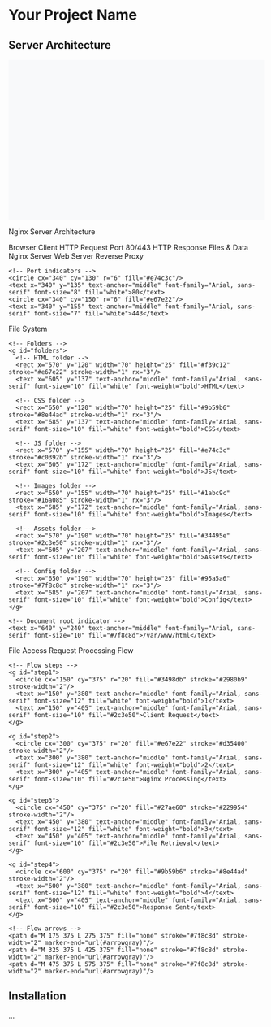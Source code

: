 # Your Project Name

## Server Architecture

<svg viewBox="0 0 800 500" xmlns="http://www.w3.org/2000/svg">
 
 <svg viewBox="0 0 800 500" xmlns="http://www.w3.org/2000/svg">
  <!-- Background -->
  <rect width="800" height="500" fill="#f8f9fa"/>
  
  <!-- Title -->
  <text x="400" y="30" text-anchor="middle" font-family="Arial, sans-serif" font-size="20" font-weight="bold" fill="#2c3e50">Nginx Server Architecture</text>
  
  <!-- Browser -->
  <g id="browser">
    <rect x="50" y="100" width="120" height="80" rx="10" fill="#e74c3c" stroke="#c0392b" stroke-width="2"/>
    <text x="110" y="125" text-anchor="middle" font-family="Arial, sans-serif" font-size="12" fill="white" font-weight="bold">Browser</text>
    <text x="110" y="140" text-anchor="middle" font-family="Arial, sans-serif" font-size="10" fill="white">Client</text>
    <circle cx="70" cy="155" r="4" fill="white"/>
    <circle cx="85" cy="155" r="4" fill="white"/>
    <circle cx="100" cy="155" r="4" fill="white"/>
    <rect x="60" y="165" width="100" height="10" fill="white" rx="2"/>
  </g>
  
  <!-- Request Arrow -->
  <g id="request">
    <path d="M 170 120 Q 250 90 330 120" fill="none" stroke="#3498db" stroke-width="3" marker-end="url(#arrowblue)"/>
    <text x="250" y="105" text-anchor="middle" font-family="Arial, sans-serif" font-size="11" fill="#3498db" font-weight="bold">HTTP Request</text>
    <text x="250" y="118" text-anchor="middle" font-family="Arial, sans-serif" font-size="9" fill="#3498db">Port 80/443</text>
  </g>
  
  <!-- Response Arrow -->
  <g id="response">
    <path d="M 330 160 Q 250 190 170 160" fill="none" stroke="#27ae60" stroke-width="3" marker-end="url(#arrowgreen)"/>
    <text x="250" y="185" text-anchor="middle" font-family="Arial, sans-serif" font-size="11" fill="#27ae60" font-weight="bold">HTTP Response</text>
    <text x="250" y="198" text-anchor="middle" font-family="Arial, sans-serif" font-size="9" fill="#27ae60">Files & Data</text>
  </g>
  
  <!-- Nginx Server -->
  <g id="nginx">
    <rect x="330" y="100" width="140" height="80" rx="10" fill="#2c3e50" stroke="#34495e" stroke-width="2"/>
    <text x="400" y="125" text-anchor="middle" font-family="Arial, sans-serif" font-size="14" fill="white" font-weight="bold">Nginx Server</text>
    <text x="400" y="145" text-anchor="middle" font-family="Arial, sans-serif" font-size="10" fill="#bdc3c7">Web Server</text>
    <text x="400" y="160" text-anchor="middle" font-family="Arial, sans-serif" font-size="10" fill="#bdc3c7">Reverse Proxy</text>
    
    <!-- Port indicators -->
    <circle cx="340" cy="130" r="6" fill="#e74c3c"/>
    <text x="340" y="135" text-anchor="middle" font-family="Arial, sans-serif" font-size="8" fill="white">80</text>
    <circle cx="340" cy="150" r="6" fill="#e67e22"/>
    <text x="340" y="155" text-anchor="middle" font-family="Arial, sans-serif" font-size="7" fill="white">443</text>
  </g>
  
  <!-- File System -->
  <g id="filesystem">
    <rect x="550" y="80" width="180" height="180" rx="10" fill="#ecf0f1" stroke="#bdc3c7" stroke-width="2"/>
    <text x="640" y="105" text-anchor="middle" font-family="Arial, sans-serif" font-size="14" fill="#2c3e50" font-weight="bold">File System</text>
    
    <!-- Folders -->
    <g id="folders">
      <!-- HTML folder -->
      <rect x="570" y="120" width="70" height="25" fill="#f39c12" stroke="#e67e22" stroke-width="1" rx="3"/>
      <text x="605" y="137" text-anchor="middle" font-family="Arial, sans-serif" font-size="10" fill="white" font-weight="bold">HTML</text>
      
      <!-- CSS folder -->
      <rect x="650" y="120" width="70" height="25" fill="#9b59b6" stroke="#8e44ad" stroke-width="1" rx="3"/>
      <text x="685" y="137" text-anchor="middle" font-family="Arial, sans-serif" font-size="10" fill="white" font-weight="bold">CSS</text>
      
      <!-- JS folder -->
      <rect x="570" y="155" width="70" height="25" fill="#e74c3c" stroke="#c0392b" stroke-width="1" rx="3"/>
      <text x="605" y="172" text-anchor="middle" font-family="Arial, sans-serif" font-size="10" fill="white" font-weight="bold">JS</text>
      
      <!-- Images folder -->
      <rect x="650" y="155" width="70" height="25" fill="#1abc9c" stroke="#16a085" stroke-width="1" rx="3"/>
      <text x="685" y="172" text-anchor="middle" font-family="Arial, sans-serif" font-size="10" fill="white" font-weight="bold">Images</text>
      
      <!-- Assets folder -->
      <rect x="570" y="190" width="70" height="25" fill="#34495e" stroke="#2c3e50" stroke-width="1" rx="3"/>
      <text x="605" y="207" text-anchor="middle" font-family="Arial, sans-serif" font-size="10" fill="white" font-weight="bold">Assets</text>
      
      <!-- Config folder -->
      <rect x="650" y="190" width="70" height="25" fill="#95a5a6" stroke="#7f8c8d" stroke-width="1" rx="3"/>
      <text x="685" y="207" text-anchor="middle" font-family="Arial, sans-serif" font-size="10" fill="white" font-weight="bold">Config</text>
    </g>
    
    <!-- Document root indicator -->
    <text x="640" y="240" text-anchor="middle" font-family="Arial, sans-serif" font-size="10" fill="#7f8c8d">/var/www/html</text>
  </g>
  
  <!-- File Access Arrow -->
  <g id="fileaccess">
    <path d="M 470 140 L 530 140" fill="none" stroke="#9b59b6" stroke-width="2" marker-end="url(#arrowpurple)" stroke-dasharray="5,5"/>
    <text x="500" y="135" text-anchor="middle" font-family="Arial, sans-serif" font-size="10" fill="#9b59b6" font-weight="bold">File Access</text>
  </g>
  
  <!-- Process Flow -->
  <g id="process">
    <rect x="100" y="320" width="600" height="120" rx="10" fill="#ecf0f1" stroke="#bdc3c7" stroke-width="1"/>
    <text x="400" y="345" text-anchor="middle" font-family="Arial, sans-serif" font-size="14" fill="#2c3e50" font-weight="bold">Request Processing Flow</text>
    
    <!-- Flow steps -->
    <g id="step1">
      <circle cx="150" cy="375" r="20" fill="#3498db" stroke="#2980b9" stroke-width="2"/>
      <text x="150" y="380" text-anchor="middle" font-family="Arial, sans-serif" font-size="12" fill="white" font-weight="bold">1</text>
      <text x="150" y="405" text-anchor="middle" font-family="Arial, sans-serif" font-size="10" fill="#2c3e50">Client Request</text>
    </g>
    
    <g id="step2">
      <circle cx="300" cy="375" r="20" fill="#e67e22" stroke="#d35400" stroke-width="2"/>
      <text x="300" y="380" text-anchor="middle" font-family="Arial, sans-serif" font-size="12" fill="white" font-weight="bold">2</text>
      <text x="300" y="405" text-anchor="middle" font-family="Arial, sans-serif" font-size="10" fill="#2c3e50">Nginx Processing</text>
    </g>
    
    <g id="step3">
      <circle cx="450" cy="375" r="20" fill="#27ae60" stroke="#229954" stroke-width="2"/>
      <text x="450" y="380" text-anchor="middle" font-family="Arial, sans-serif" font-size="12" fill="white" font-weight="bold">3</text>
      <text x="450" y="405" text-anchor="middle" font-family="Arial, sans-serif" font-size="10" fill="#2c3e50">File Retrieval</text>
    </g>
    
    <g id="step4">
      <circle cx="600" cy="375" r="20" fill="#9b59b6" stroke="#8e44ad" stroke-width="2"/>
      <text x="600" y="380" text-anchor="middle" font-family="Arial, sans-serif" font-size="12" fill="white" font-weight="bold">4</text>
      <text x="600" y="405" text-anchor="middle" font-family="Arial, sans-serif" font-size="10" fill="#2c3e50">Response Sent</text>
    </g>
    
    <!-- Flow arrows -->
    <path d="M 175 375 L 275 375" fill="none" stroke="#7f8c8d" stroke-width="2" marker-end="url(#arrowgray)"/>
    <path d="M 325 375 L 425 375" fill="none" stroke="#7f8c8d" stroke-width="2" marker-end="url(#arrowgray)"/>
    <path d="M 475 375 L 575 375" fill="none" stroke="#7f8c8d" stroke-width="2" marker-end="url(#arrowgray)"/>
  </g>
  
  <!-- Arrow markers -->
  <defs>
    <marker id="arrowblue" markerWidth="10" markerHeight="10" refX="9" refY="3" orient="auto" markerUnits="strokeWidth">
      <polygon points="0,0 0,6 9,3" fill="#3498db"/>
    </marker>
    <marker id="arrowgreen" markerWidth="10" markerHeight="10" refX="9" refY="3" orient="auto" markerUnits="strokeWidth">
      <polygon points="0,0 0,6 9,3" fill="#27ae60"/>
    </marker>
    <marker id="arrowpurple" markerWidth="10" markerHeight="10" refX="9" refY="3" orient="auto" markerUnits="strokeWidth">
      <polygon points="0,0 0,6 9,3" fill="#9b59b6"/>
    </marker>
    <marker id="arrowgray" markerWidth="10" markerHeight="10" refX="9" refY="3" orient="auto" markerUnits="strokeWidth">
      <polygon points="0,0 0,6 9,3" fill="#7f8c8d"/>
    </marker>
  </defs>
</svg>




</svg>

## Installation
...
